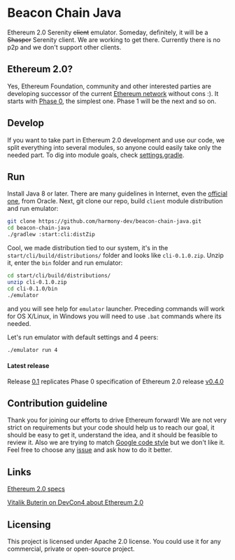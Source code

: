 # Beacon Chain Java
Ethereum 2.0 Serenity ~~client~~ emulator. Someday, definitely, it will be a ~~Shasper~~ Serenity client. We are working to get there. Currently there is no p2p and we don't support other clients.
 
## Ethereum 2.0?
Yes, Ethereum Foundation, community and other interested parties are developing successor of the current [Ethereum network](https://ethereum.org/) without cons :). 
It starts with [Phase 0](https://github.com/ethereum/eth2.0-specs/blob/master/specs/core/0_beacon-chain.md), the simplest one. Phase 1 will be the next and so on.

## Develop
If you want to take part in Ethereum 2.0 development and use our code, we split everything into several modules, so anyone could easily take only the needed part. To dig into module goals, check [settings.gradle](settings.gradle). 

## Run
Install Java 8 or later. There are many guidelines in Internet, even the [official one](https://java.com/en/download/help/download_options.xml), from Oracle. Next, git clone our repo, build `client` module distribution and run emulator:
```bash
git clone https://github.com/harmony-dev/beacon-chain-java.git
cd beacon-chain-java
./gradlew :start:cli:distZip
``` 
Cool, we made distribution tied to our system, it's in the `start/cli/build/distributions/` folder and looks like `cli-0.1.0.zip`. Unzip it, enter the `bin` folder and run emulator:
```bash
cd start/cli/build/distributions/
unzip cli-0.1.0.zip
cd cli-0.1.0/bin
./emulator
``` 
and you will see help for `emulator` launcher. Preceding commands will work for OS X/Linux, in Windows you will need to  use `.bat` commands where its needed.

Let's run emulator with default settings and 4 peers:
```bash
./emulator run 4
```
#### Latest release
Release [0.1](#tag01) replicates Phase 0 specification of Ethereum 2.0 release [v0.4.0](https://github.com/ethereum/eth2.0-specs/releases/tag/0.4.0)

## Contribution guideline
Thank you for joining our efforts to drive Ethereum forward! 
We are not very strict on requirements but your code should help us to reach our goal, it should be easy to get it, understand the idea, and it should be feasible to review it. Also we are trying to match [Google code style](https://google.github.io/styleguide/javaguide.html) but we don't like it. Feel free to choose any [issue](https://github.com/harmony-dev/beacon-chain-java/issues) and ask how to do it better.  

## Links
[Ethereum 2.0 specs](https://github.com/ethereum/eth2.0-specs)

[Vitalik Buterin on DevCon4 about Ethereum 2.0](https://slideslive.com/38911602/latest-of-ethereum)
 

## Licensing
This project is licensed under Apache 2.0 license. You could use it for any commercial, private or open-source project.